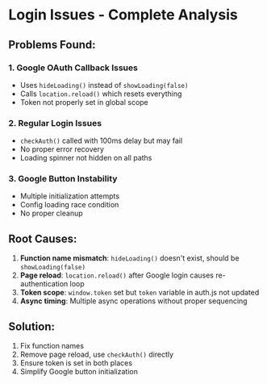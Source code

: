 # Login Issues - Complete Analysis

## Problems Found:

### 1. **Google OAuth Callback Issues**
- Uses `hideLoading()` instead of `showLoading(false)`
- Calls `location.reload()` which resets everything
- Token not properly set in global scope

### 2. **Regular Login Issues**  
- `checkAuth()` called with 100ms delay but may fail
- No proper error recovery
- Loading spinner not hidden on all paths

### 3. **Google Button Instability**
- Multiple initialization attempts
- Config loading race condition
- No proper cleanup

## Root Causes:

1. **Function name mismatch**: `hideLoading()` doesn't exist, should be `showLoading(false)`
2. **Page reload**: `location.reload()` after Google login causes re-authentication loop
3. **Token scope**: `window.token` set but `token` variable in auth.js not updated
4. **Async timing**: Multiple async operations without proper sequencing

## Solution:

1. Fix function names
2. Remove page reload, use `checkAuth()` directly
3. Ensure token is set in both places
4. Simplify Google button initialization
